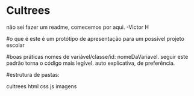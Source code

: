 # Cultrees
não sei fazer um readme, comecemos por aqui. -Victor H

#o que é
este é um protótipo de apresentação para um possível projeto escolar

#boas práticas
nomes de variável/classe/id: nomeDaVariavel.
seguir este padrão torna o código mais legível.
auto explicativa, de preferência.

#estrutura de pastas:

cultrees
    html
    css
    js
    imagens
